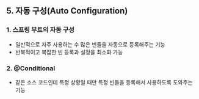 ## 5. 자동 구성(Auto Configuration)

### 1. 스프링 부트의 자동 구성
- 일반적으로 자주 사용하는 수 많은 빈들을 자동으로 등록해주는 기능
- 반복적이고 복잡한 빈 등록과 설정을 최소화 가능

### 2. @Conditional
- 같은 소스 코드인데 특정 상황일 때만 특정 빈들을 등록해서 사용하도록 도와주는 기능